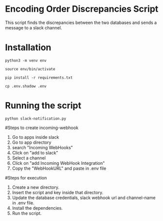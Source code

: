 # Encoding Order Discrepancies Script
This script finds the discrepancies between the two databases and sends a message to a slack channel.

# Installation
```
python3 -m venv env
```
```
source env/bin/activate
```
```
pip install -r requirements.txt
```
```
cp .env.shadow .env
```

# Running the script
```
python slack-notification.py
```
#Steps to create incoming-webhook
1. Go to apps inside slack
2. Go to app directory
3. search "Incoming WebHooks"
4. Click on "add to slack"
5. Select a channel
6. Click on "add Incoming WebHook Integration"
7. Copy the "WebHookURL" and paste in .env file

#Steps for execution
1. Create a new directory.
2. Insert the script and key inside that directory.
3. Update the database credentials, slack webhook url and channel-name in .env file.
4. Install the dependencies.
5. Run the script.
